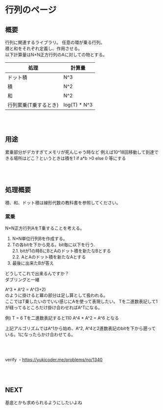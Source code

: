 # 行列のページ

## 概要
行列に関連するライブラリ。
任意の環が乗る行列。  
積と和をそれぞれ定義し、作用させる。  
以下計算量はN×N正方行列のAに対しての物とする。  

|  処理  |  計算量  |
| ---- | ---- |
|  ドット積  |  N^3  |
|  積  |  N^2  |
|  和  |  N^2  |
|  行列累乗(T乗するとき)  |  log(T) * N^3  |

<br></br>

## 用途
累乗部分がデカすぎてメモリが死んじゃう時など
例えば10^18回移動して到達できる場所はどこ？というときは積を1 if a*b >0 else 0
等にする

<br></br>

## 処理概要
積、和、ドット積は線形代数の教科書を参照してください。

### 累乗 
N×N正方行列AをT乗することを考える。  

1. N×N単位行列Bを作成する。  
2. Tの各bitを下から見る。bit毎に以下を行う.  
2.1. bitが1の時BにBとAのドット積を新たなBとする  
2.2. AとAのドット積を新たなAとする  
3. 最後に出来たBが答え

どうしてこれで出来るんですか？  
ダブリングと一緒  

A^3 * A^2 = A^(3+2)  
のように掛けると冪の部分は足し算として扱われる。  
ここではT乗したいのでいい感じにAを使って表現したい。
Tを二進数表記して1が経ってるところだけ掛け合わせればA^Tになる。

例)
T = 6
Tを二進数表記すると110
A^4 * A^2 = A^6
となる

上記アルゴリズムではA^1から始め、A^2, A^4と2進数表記のbitを下から遡っている。1になったらかけ合わせてる。


<br></br>


verify
・https://yukicoder.me/problems/no/1340


<br></br>
## NEXT
基底とかも求められるようにしたいよね
